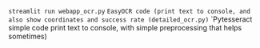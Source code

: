 

`streamlit run webapp_ocr.py` 
`EasyOCR code (print text to console, and also show coordinates and success rate (detailed_ocr.py)`
`Pytesseract simple code print text to console, with simple preprocessing  that helps sometimes)



